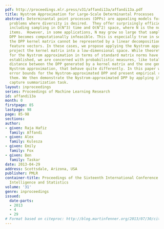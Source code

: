 ```yaml
---
pdf: http://proceedings.mlr.press/v31/affandi13a/affandi13a.pdf
title: Nystrom Approximation for Large-Scale Determinantal Processes
abstract: Determinantal point processes (DPPs) are appealing models for subset selection
  problems where diversity is desired.  They offer surprisingly efficient inference,
  including sampling in O(N^3) time and O(N^2) space, where N is the number of base
  items.  However, in some applications, N may grow so large that sampling from a
  DPP becomes computationally infeasible. This is especially true in settings where
  the DPP kernel matrix cannot be represented by a linear decomposition of low-dimensional
  feature vectors. In these cases, we propose applying the Nystrom approximation to
  project the kernel matrix into a low-dimensional space. While theoretical guarantees
  for the Nystrom approximation in terms of standard matrix norms have been previously
  established, we are concerned with probabilistic measures, like total variation
  distance between the DPP generated by a kernel matrix and the one generated by its
  Nystrom approximation, that behave quite differently. In this paper we derive new
  error bounds for the Nystrom-approximated DPP and present empirical results to corroborate
  them. We then demonstrate the Nystrom-approximated DPP by applying it to a motion
  capture summarization task.
layout: inproceedings
series: Proceedings of Machine Learning Research
id: affandi13a
month: 0
firstpage: 85
lastpage: 98
page: 85-98
sections: 
author:
- given: Raja Hafiz
  family: Affandi
- given: Alex
  family: Kulesza
- given: Emily
  family: Fox
- given: Ben
  family: Taskar
date: 2013-04-29
address: Scottsdale, Arizona, USA
publisher: PMLR
container-title: Proceedings of the Sixteenth International Conference on Artificial
  Intelligence and Statistics
volume: '31'
genre: inproceedings
issued:
  date-parts:
  - 2013
  - 4
  - 29
# Format based on citeproc: http://blog.martinfenner.org/2013/07/30/citeproc-yaml-for-bibliographies/
---
```

